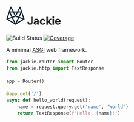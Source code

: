 # ![Logo](https://raw.githubusercontent.com/daanvdk/jackie/master/logo.svg) Jackie
![Build Status](https://img.shields.io/github/workflow/status/daanvdk/jackie/Continuous%20Integration)
[![Coverage](https://img.shields.io/codecov/c/github/daanvdk/jackie)](https://codecov.io/gh/Daanvdk/jackie)

A minimal [ASGI](https://asgi.readthedocs.io/en/latest/) web framework.

```python
from jackie.router import Router
from jackie.http import TextResponse

app = Router()

@app.get('/')
async def hello_world(request):
    name = request.query.get('name', 'World')
    return TextResponse(f'Hello, {name}!')
```
